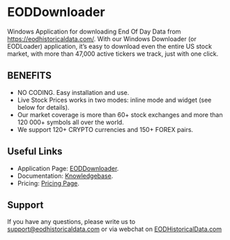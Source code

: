 # EODDownloader
Windows Application for downloading End Of Day Data from https://eodhistoricaldata.com/. With our Windows Downloader (or EODLoader) application, it’s easy to download even the entire US stock market, with more than 47,000 active tickers we track, just with one click.

## BENEFITS
* NO CODING. Easy installation and use.
* Live Stock Prices works in two modes: inline mode and widget (see below for details).
* Our market coverage is more than 60+ stock exchanges and more than 120 000+ symbols all over the world.
* We support 120+ CRYPTO currencies and 150+ FOREX pairs.

## Useful Links
* Application Page: [EODDownloader](https://eodhistoricaldata.com/knowledgebase/windows-downloader-end-of-day-data/).
* Documentation: [Knowledgebase](https://eodhistoricaldata.com/knowledgebase/).
* Pricing: [Pricing Page](https://eodhistoricaldata.com/pricing).

## Support
If you have any questions, please write us to support@eodhistoricaldata.com or via webchat on [EODHistoricalData.com](https://eodhistoricaldata.com/)
